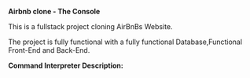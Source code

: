 **Airbnb clone - The Console**

This is a fullstack project cloning AirBnBs Website.

The project is fully functional with a fully functional Database,Functional Front-End and Back-End.

**Command Interpreter Description:**
